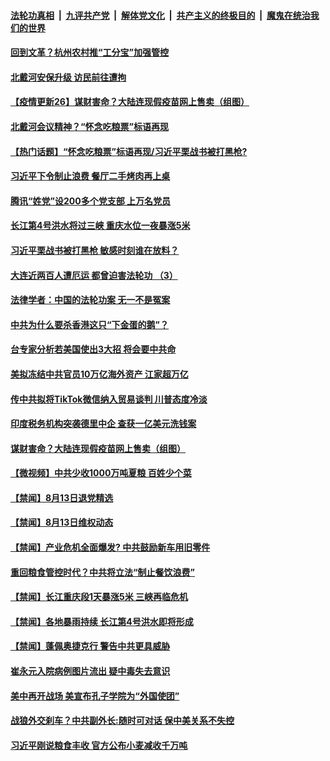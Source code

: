 

####  [法轮功真相](../../../../basic/blob/master/README.md?t=08142131) &nbsp;|&nbsp; [九评共产党](../../../../9ping.md/blob/master/README.md?t=08142131) &nbsp;|&nbsp; [解体党文化](../../../../jtdwh.md/blob/master/README.md?t=08142131)  &nbsp;|&nbsp; [共产主义的终极目的](../../../../gczydzjmd.md/blob/master/README.md?t=08142131) &nbsp;|&nbsp; [魔鬼在统治我们的世界](../../../../mgztzwmdsj.md/blob/master/README.md?t=08142131) 

#### [回到文革？杭州农村推“工分宝”加强管控](../pages/prog204/a102918016.md?t=08142131) 

#### [北戴河安保升级 访民前往遭拘](../pages/prog204/a102917999.md?t=08142131) 

#### [【疫情更新26】谋财害命？大陆连现假疫苗网上售卖（组图）](../pages/prog204/a102915239.md?t=08142131) 

#### [北戴河会议精神？“怀念吃粮票”标语再现](../pages/prog204/a102918018.md?t=08142131) 

#### [【热门话题】“怀念吃粮票”标语再现/习近平栗战书被打黑枪?](../pages/prog204/a102918001.md?t=08142131) 

#### [习近平下令制止浪费 餐厅二手烤肉再上桌](../pages/prog204/a102917935.md?t=08142131) 

#### [腾讯“姓党”设200多个党支部 上万名党员](../pages/prog204/a102917934.md?t=08142131) 

#### [长江第4号洪水将过三峡 重庆水位一夜暴涨5米](../pages/prog204/a102917860.md?t=08142131) 

#### [习近平栗战书被打黑枪 敏感时刻谁在放料？](../pages/prog204/a102917832.md?t=08142131) 

#### [大连近两百人遭厄运 都曾迫害法轮功 （3）](../pages/prog204/a102917830.md?t=08142131) 

#### [法律学者：中国的法轮功案 无一不是冤案](../pages/prog204/a102917816.md?t=08142131) 

#### [中共为什么要杀香港这只“下金蛋的鹅”？](../pages/prog204/a102917737.md?t=08142131) 

#### [台专家分析若美国使出3大招 将会要中共命](../pages/prog204/a102917715.md?t=08142131) 

#### [美拟冻结中共官员10万亿海外资产 江家超万亿](../pages/prog204/a102917679.md?t=08142131) 

#### [传中共拟将TikTok微信纳入贸易谈判 川普态度冷淡](../pages/prog204/a102917544.md?t=08142131) 

#### [印度税务机构突袭德里中企 查获一亿美元洗钱案](../pages/prog204/a102917337.md?t=08142131) 


#### [谋财害命？大陆连现假疫苗网上售卖（组图）](../pages/prog204/a102917440.md?t=08142131) 

#### [【微视频】中共少收1000万吨夏粮 百姓少个菜](../pages/prog204/a102917606.md?t=08142131) 

#### [【禁闻】8月13日退党精选](../pages/prog204/a102917613.md?t=08142131) 

#### [【禁闻】8月13日维权动态](../pages/prog204/a102917604.md?t=08142131) 

#### [【禁闻】产业危机全面爆发? 中共鼓励新车用旧零件](../pages/prog204/a102917600.md?t=08142131) 

#### [重回粮食管控时代？中共将立法“制止餐饮浪费”](../pages/prog204/a102917590.md?t=08142131) 

#### [【禁闻】长江重庆段1天暴涨5米 三峡再临危机](../pages/prog204/a102917565.md?t=08142131) 

#### [【禁闻】各地暴雨持续 长江第4号洪水即将形成](../pages/prog204/a102917540.md?t=08142131) 

#### [【禁闻】蓬佩奥捷克行 警告中共更具威胁](../pages/prog204/a102917516.md?t=08142131) 

#### [崔永元入院病例图片流出 疑中毒失去意识](../pages/prog204/a102917476.md?t=08142131) 

#### [美中再开战场 美宣布孔子学院为“外国使团”](../pages/prog204/a102917450.md?t=08142131) 

#### [战狼外交刹车？中共副外长:随时可对话 保中美关系不失控](../pages/prog204/a102916677.md?t=08142131) 

#### [习近平刚说粮食丰收 官方公布小麦减收千万吨](../pages/prog204/a102917376.md?t=08142131) 

